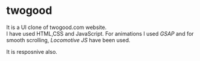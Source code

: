 # twogood

 <p>It is a UI clone of twogood.com website.<br>I have used HTML,CSS and JavaScript. For animations I used
        <i>GSAP</i> and for smooth scrolling, <i>Locomotive JS</i> have been used.</p>
        <p>It is resposnive also.</p>
